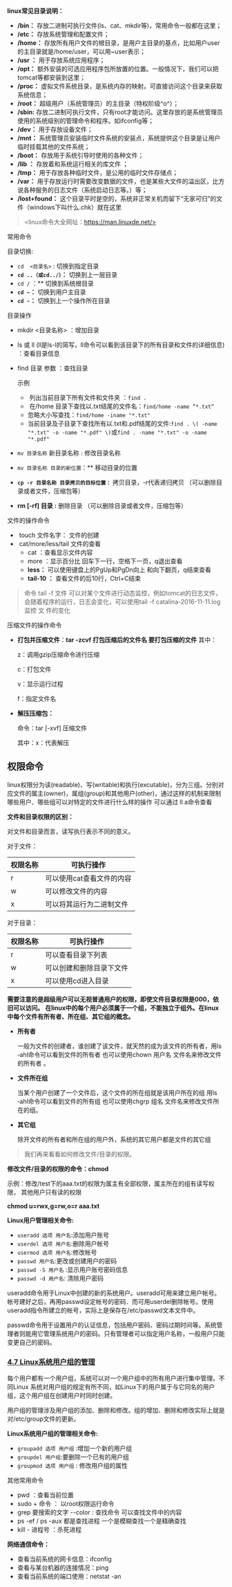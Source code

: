 **linux常见目录说明：**

* **/bin：** 存放二进制可执行文件(ls、cat、mkdir等)，常用命令一般都在这里；
* **/etc：** 存放系统管理和配置文件；
* **/home：** 存放所有用户文件的根目录，是用户主目录的基点，比如用户user的主目录就是/home/user，可以用~user表示；
* **/usr ：** 用于存放系统应用程序；
* **/opt：** 额外安装的可选应用程序包所放置的位置。一般情况下，我们可以把tomcat等都安装到这里；
* **/proc：** 虚拟文件系统目录，是系统内存的映射。可直接访问这个目录来获取系统信息；
* **/root：** 超级用户（系统管理员）的主目录（特权阶级^o^）；
* **/sbin:** 存放二进制可执行文件，只有root才能访问。这里存放的是系统管理员使用的系统级别的管理命令和程序。如ifconfig等；
* **/dev：** 用于存放设备文件；
* **/mnt：** 系统管理员安装临时文件系统的安装点，系统提供这个目录是让用户临时挂载其他的文件系统；
* **/boot：** 存放用于系统引导时使用的各种文件；
* **/lib ：** 存放着和系统运行相关的库文件 ；
* **/tmp：** 用于存放各种临时文件，是公用的临时文件存储点；
* **/var：** 用于存放运行时需要改变数据的文件，也是某些大文件的溢出区，比方说各种服务的日志文件（系统启动日志等。）等；
* **/lost+found：** 这个目录平时是空的，系统非正常关机而留下“无家可归”的文件（windows下叫什么.chk）就在这里

> <linux命令大全网址：https://man.linuxde.net/>

常用命令

目录切换:

* `cd  <目录名>`  : 切换到指定目录
* **`cd ..（或cd../）`：** 切换到上一层目录
* `cd /`  ：** 切换到系统根目录
* **`cd ~`：** 切换到用户主目录
* **`cd -`：** 切换到上一个操作所在目录

目录操作

* mkdir <目录名称> ：增加目录

* ls 或 ll (ll是ls-l的简写，ll命令可以看到该目录下的所有目录和文件的详细信息) ：查看目录信息

* find 目录 参数 ：查找目录

   示例

  * ​    列出当前目录下所有文件和文件夹 ：`find .`
  * ​    在/home 目录下查找以.txt结尾的文件名：`find/home -name ”*.txt“`
  *    忽略大小写查找：`find/home -iname "*.txt"`
  * ​    当前目录及子目录下查找所有以.txt和.pdf结尾的文件:`find . \( -name     "*.txt" -o -name "*.pdf" \)`或`find . -name "*.txt" -o -name "*.pdf"`

* `mv 目录名称` 新目录名称 : 修改目录名称
* `mv 目录名称 目录的新位置`：** 移动目录的位置
* **`cp -r 目录名称 目录拷贝的目标位置：`** 拷贝目录，-r代表递归拷贝 （可以删除目录或者文件，压缩包等）
* **rm [-rf] 目录** **:** 删除目录 （可以删除目录或者文件，压缩包等）

文件的操作命令

* ​    touch 文件名字： 文件的创建
* ​    cat/more/less/tail 文件的查看
  *   cat ：查看显示文件内容
  *   more ：显示百分比 回车下一行，空格下一页，q退出查看
  *  **less：** 可以使用键盘上的PgUp和PgDn向上 和向下翻页，q结束查看
  *   **tail-10 ：** 查看文件的后10行，Ctrl+C结束

> 命令 tail -f 文件 可以对某个文件进行动态监控，例如tomcat的日志文件， 会随着程序的运行，日志会变化，可以使用tail -f catalina-2016-11-11.log 监控 文 件的变化

 压缩文件的操作命令

* **打包并压缩文件**：**tar -zcvf 打包压缩后的文件名 要打包压缩的文件** 其中：

  z：调用gzip压缩命令进行压缩

  c：打包文件

  v：显示运行过程

  f：指定文件名

* **解压压缩包：**

  命令：tar [-xvf] 压缩文件

  其中：x：代表解压

## 权限命令

​      linux权限分为读(readable)、写(writable)和执行(excutable)，分为三组。分别对应文件的属主(owner)，属组(group)和其他用户(other)，通过这样的机制来限制哪些用户、哪些组可以对特定的文件进行什么样的操作 可以通过 ll a命令查看

**文件和目录权限的区别：**

对文件和目录而言，读写执行表示不同的意义。

对于文件：

| 权限名称 | 可执行操作                |
| -------- | ------------------------- |
| r        | 可以使用cat查看文件的内容 |
| w        | 可以修改文件的内容        |
| x        | 可以将其运行为二进制文件  |

对于目录：

| 权限名称 | 可执行操作               |
| -------- | ------------------------ |
| r        | 可以查看目录下列表       |
| w        | 可以创建和删除目录下文件 |
| x        | 可以使用cd进入目录       |

**需要注意的是超级用户可以无视普通用户的权限，即使文件目录权限是000，依旧可以访问。** **在linux中的每个用户必须属于一个组，不能独立于组外。在linux中每个文件有所有者、所在组、其它组的概念。**

* **所有者**

  一般为文件的创建者，谁创建了该文件，就天然的成为该文件的所有者，用ls ‐ahl命令可以看到文件的所有者 也可以使用chown 用户名 文件名来修改文件的所有者 。

* **文件所在组**

  当某个用户创建了一个文件后，这个文件的所在组就是该用户所在的组 用ls ‐ahl命令可以看到文件的所有组 也可以使用chgrp 组名 文件名来修改文件所在的组。

* **其它组**

  除开文件的所有者和所在组的用户外，系统的其它用户都是文件的其它组

> 我们再来看看如何修改文件/目录的权限。

**修改文件/目录的权限的命令：chmod**

示例：修改/test下的aaa.txt的权限为属主有全部权限，属主所在的组有读写权限， 其他用户只有读的权限

**chmod u=rwx,g=rw,o=r aaa.txt**

**Linux用户管理相关命令:**

* `useradd 选项 用户名`:添加用户账号
* `userdel 选项 用户名`:删除用户帐号
* `usermod 选项 用户名`:修改帐号
* `passwd 用户名`:更改或创建用户的密码
* `passwd -S 用户名` :显示用户账号密码信息
* `passwd -d 用户名`: 清除用户密码

useradd命令用于Linux中创建的新的系统用户。useradd可用来建立用户帐号。帐号建好之后，再用passwd设定帐号的密码．而可用userdel删除帐号。使用useradd指令所建立的帐号，实际上是保存在/etc/passwd文本文件中。

passwd命令用于设置用户的认证信息，包括用户密码、密码过期时间等。系统管理者则能用它管理系统用户的密码。只有管理者可以指定用户名称，一般用户只能变更自己的密码。

### [4.7 Linux系统用户组的管理](https://snailclimb.gitee.io/javaguide/#/docs/operating-system/后端程序员必备的Linux基础知识?id=_47-linux系统用户组的管理)

每个用户都有一个用户组，系统可以对一个用户组中的所有用户进行集中管理。不同Linux 系统对用户组的规定有所不同，如Linux下的用户属于与它同名的用户组，这个用户组在创建用户时同时创建。

用户组的管理涉及用户组的添加、删除和修改。组的增加、删除和修改实际上就是对/etc/group文件的更新。

**Linux系统用户组的管理相关命令:**

* `groupadd 选项 用户组` :增加一个新的用户组
* `groupdel 用户组`:要删除一个已有的用户组
* `groupmod 选项 用户组` : 修改用户组的属性

其他常用命令

*  pwd ：查看当前位置
* sudo + 命令 ： 以root权限运行命令
* grep 要搜索的文字 --color : 查找命令 可以查找文件中的内容
* ps -ef / ps -aux  都是查找进程 一个是模糊查找一个是精确查找
* kill - 进程号  ：杀死进程  

**网络通信命令：**

* 查看当前系统的网卡信息：ifconfig
* 查看与某台机器的连接情况：ping
* 查看当前系统的端口使用：netstat -an